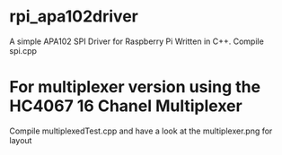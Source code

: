 # rpi_apa102driver
A simple APA102 SPI Driver for Raspberry Pi Written in C++. Compile spi.cpp
# For multiplexer version using the HC4067 16 Chanel Multiplexer
Compile multiplexedTest.cpp and have a look at the multiplexer.png for layout
